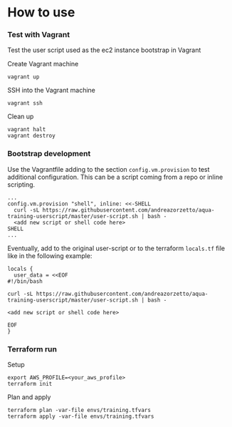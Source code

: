 # How to use

### Test with Vagrant
Test the user script used as the ec2 instance bootstrap in Vagrant

Create Vagrant machine
```
vagrant up
```

SSH into the Vagrant machine
```
vagrant ssh
```

Clean up
```
vagrant halt
vagrant destroy
```

### Bootstrap development

Use the Vagrantfile adding to the section `config.vm.provision` to test additional configuration. This can be a script coming from a repo or inline scripting.
```
...
config.vm.provision "shell", inline: <<-SHELL
  curl -sL https://raw.githubusercontent.com/andreazorzetto/aqua-training-userscript/master/user-script.sh | bash -
  <add new script or shell code here>
SHELL
...
```

Eventually, add to the original user-script or to the terraform `locals.tf` file like in the following example:
```
locals {
  user_data = <<EOF
#!/bin/bash

curl -sL https://raw.githubusercontent.com/andreazorzetto/aqua-training-userscript/master/user-script.sh | bash -

<add new script or shell code here>

EOF
}
```

### Terraform run

Setup
```
export AWS_PROFILE=<your_aws_profile>
terraform init
```

Plan and apply
```
terraform plan -var-file envs/training.tfvars
terraform apply -var-file envs/training.tfvars
```